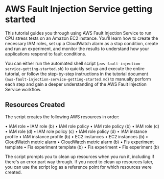 # AWS Fault Injection Service getting started

This tutorial guides you through using AWS Fault Injection Service to run CPU stress tests on an Amazon EC2 instance. You'll learn how to create the necessary IAM roles, set up a CloudWatch alarm as a stop condition, create and run an experiment, and monitor the results to understand how your applications respond to fault conditions.

You can either run the automated shell script (`aws-fault-injection-service-getting-started.sh`) to quickly set up and execute the entire tutorial, or follow the step-by-step instructions in the tutorial document (`aws-fault-injection-service-getting-started.md`) to manually perform each step and gain a deeper understanding of the AWS Fault Injection Service workflow.

## Resources Created

The script creates the following AWS resources in order:

• IAM role
• IAM role (b)
• IAM role policy
• IAM role policy (b)
• IAM role (c)
• IAM role (d)
• IAM role policy (c)
• IAM role policy (d)
• IAM instance profile
• IAM instance profile (b)
• EC2 instances
• EC2 instances (b)
• CloudWatch metric alarm
• CloudWatch metric alarm (b)
• Fis experiment template
• Fis experiment template (b)
• Fis experiment
• Fis experiment (b)

The script prompts you to clean up resources when you run it, including if there's an error part way through. If you need to clean up resources later, you can use the script log as a reference point for which resources were created.